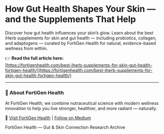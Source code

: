 # How Gut Health Shapes Your Skin — and the Supplements That Help  

Discover how gut health influences your skin’s glow. Learn about the best iHerb supplements for skin and gut health — including probiotics, collagen, and adaptogens — curated by FortiGen Health for natural, evidence-based wellness from within.  

👉 **Read the full article here:**  
[https://fortigenhealth.com/best-iherb-supplements-for-skin-gut-health-fortigen-health/](https://fortigenhealth.com/best-iherb-supplements-for-skin-gut-health-fortigen-health/)  

---

### 🌿 About FortiGen Health  
At FortiGen Health, we combine nutraceutical science with modern wellness innovation to help you live stronger, healthier, and more radiant — naturally.  

🔗 [Visit FortiGen Health](https://fortigenhealth.com) | [Follow on Medium](https://medium.com/@naeemtaunsvi)


FortiGen Health — Gut & Skin Connection Research Archive

